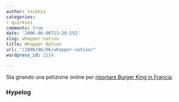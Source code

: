 ```yaml
---
author: leibniz
categories:
- quirkies
comments: true
date: '2006-06-06T11:20:25Z'
slug: whopper-nation
title: Whopper Nation
url: "/2006/06/06/whopper-nation/"
wordpress_id: 2214

---
```

Sta girando una petizione online per [riportare Burger King in Francia](https://www.hypelog.net/burgerkingfrance/default.asp).


### Hypelog

